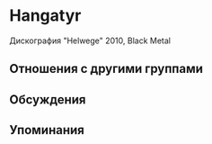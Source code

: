 # Hangatyr

Дискография
"Helwege" 2010, Black Metal

## Отношения с другими группами


## Обсуждения


## Упоминания

